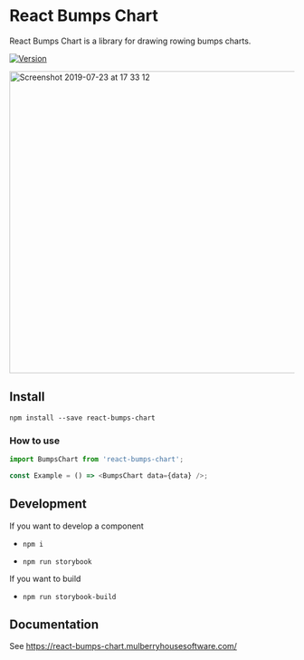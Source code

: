# React Bumps Chart

React Bumps Chart is a library for drawing rowing bumps charts.

[![Version](https://img.shields.io/npm/v/react-bumps-chart.svg?style=flat-square)](https://www.npmjs.com/package/react-bumps-chart)

<img width="533" alt="Screenshot 2019-07-23 at 17 33 12" src="https://user-images.githubusercontent.com/981531/61729810-fda5fe00-ad6f-11e9-9843-9f2f615338db.png">

## Install

`npm install --save react-bumps-chart`

### How to use

```javascript
import BumpsChart from 'react-bumps-chart';

const Example = () => <BumpsChart data={data} />;
```

## Development

If you want to develop a component

- `npm i`

- `npm run storybook`

If you want to build

- `npm run storybook-build`

## Documentation

See https://react-bumps-chart.mulberryhousesoftware.com/
